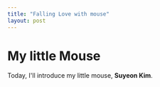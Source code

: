 ```yaml
---
title: "Falling Love with mouse"
layout: post
---
```


# My little Mouse

Today, I'll introduce my little mouse, **Suyeon Kim**.

